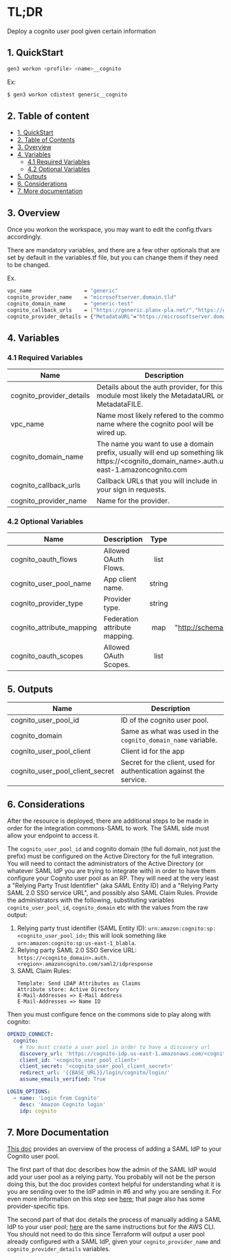 # TL;DR

Deploy a cognito user pool given certain information


## 1. QuickStart

```bash
gen3 workon <profile> <name>__cognito
```

Ex:

```bash
$ gen3 workon cdistest generic__cognito
```

## 2. Table of content

- [1. QuickStart](#1-quickstart)
- [2. Table of Contents](#2-table-of-contents)
- [3. Overview](#3-overview)
- [4. Variables](#4-variables)
  - [4.1 Required Variables](#41-required-variables)
  - [4.2 Optional Variables](#42-optional-variables)
- [5. Outputs](#5-outputs)
- [6. Considerations](#6-considerations)
- [7. More documentation](#7-more-documentation)



## 3. Overview

Once you workon the workspace, you may want to edit the config.tfvars accordingly.

There are mandatory variables, and there are a few other optionals that are set by default in the variables.tf file, but you can change them if they need to be changed.

Ex.
```bash
vpc_name                 = "generic"
cognito_provider_name    = "microsoftserver.domain.tld"
cognito_domain_name      = "generic-test"
cognito_callback_urls    = ["https://generic.planx-pla.net/","https://generic.planx-pla.net/login/cognito/login/","https://generic.planx-pla.net/user/login/cognito/login/"]
cognito_provider_details = {"MetadataURL"="https://microsoftserver.domain.tld/federationmetadata/2007-06/federationmetadata.xml"}
```

## 4. Variables

### 4.1 Required Variables

| Name | Description | Type | Default |
|------|-------------|:----:|:-----:|
| cognito_provider_details | Details about the auth provider, for this module most likely the MetadataURL or MetadataFILE. | map | {} |
| vpc_name | Name most likely refered to the commons name where the cognito pool will be wired up. | string | |
| cognito_domain_name | The name you want to use a domain prefix, usually will end up something like: https://\<cognito_domain_name\>.auth.us-east-1.amazoncognito.com | string | |
| cognito_callback_urls | Callback URLs that you will include in your sign in requests. | list | |
| cognito_provider_name | Name for the provider. | string | |


### 4.2 Optional Variables

| Name | Description | Type | Default |
|------|-------------|:----:|:-----:|
| cognito_oauth_flows | Allowed OAuth Flows. | list | ["code", "implicit"] |
| cognito_user_pool_name | App client name. | string | "fence" |
| cognito_provider_type | Provider type. | string | "SAML" |
| cognito_attribute_mapping | Federation attribute mapping. | map | { "email" = "http://schemas.xmlsoap.org/ws/2005/05/identity/claims/emailaddress" } |
| cognito_oauth_scopes | Allowed OAuth Scopes. | list | ["email", "openid"] |


## 5. Outputs

| Name | Description | 
|------|-------------|
| cognito_user_pool_id | ID of the cognito user pool. |
| cognito_domain | Same as what was used in the `cognito_domain_name` variable. |
| cognito_user_pool_client | Client id for the app |
| cognito_user_pool_client_secret | Secret for the client, used for authentication against the service. |


## 6. Considerations

After the resource is deployed, there are additional steps to be made in order for the integration commons-SAML to work. The SAML side must allow your endpoint to access it.

The `cognito_user_pool_id` and cognito domain (the full domain, not just the prefix) must be configured on the Active Directory for the full integration. You will need to contact the administrators of the Active Directory (or whatever SAML IdP you are trying to integrate with) in order to have them configure your Cognito user pool as an RP. They will need at the very least a "Relying Party Trust Identifier" (aka SAML Entity ID) and a "Relying Party SAML 2.0 SSO service URL", and possibly also SAML Claim Rules. Provide the administrators with the following, substituting variables `cognito_user_pool_id`, `cognito_domain` etc with the values from the raw output:

1. Relying party trust identifier (SAML Entity ID): `urn:amazon:cognito:sp:<cognito_user_pool_id>`; this will look something like `urn:amazon:cognito:sp:us-east-1_blabla`.
1. Relying party SAML 2.0 SSO Service URL: `https://<cognito_domain>.auth.<region>.amazoncognito.com/saml2/idpresponse`
1. SAML Claim Rules: 
    ```
    Template: Send LDAP Attributes as Claims
    Attribute store: Active Directory
    E-Mail-Addresses => E-Mail Address
    E-Mail-Addresses => Name ID
    ```


Then you must configure fence on the commons side to play along with cognito:

```yaml
OPENID_CONNECT:
  cognito:
    # You must create a user pool in order to have a discovery url
    discovery_url: 'https://cognito-idp.us-east-1.amazonaws.com/<cognito_user_pool_id>/.well-known/openid-configuration'
    client_id: '<cognito_user_pool_client>'
    client_secret: '<cognito_user_pool_client_secret>'
    redirect_url: '{{BASE_URL}}/login/cognito/login/'
    assume_emails_verified: True

LOGIN_OPTIONS:
  - name: 'Login from Cognito'
    desc: 'Amazon Cognito login'
    idp: cognito
```

## 7. More Documentation

[This doc](https://docs.aws.amazon.com/cognito/latest/developerguide/cognito-user-pools-configuring-federation-with-saml-2-0-idp.html) provides an overview of the process of adding a SAML IdP to your Cognito user pool. 

The first part of that doc describes how the admin of the SAML IdP would add your user pool as a relying party. You probably will not be the person doing this, but the doc provides context helpful for understanding what it is you are sending over to the IdP admin in #6 and why you are sending it. For even more information on this step see [here](https://docs.aws.amazon.com/cognito/latest/developerguide/cognito-user-pools-integrating-3rd-party-saml-providers.html); that page also has some provider-specific tips.

The second part of that doc details the process of manually adding a SAML IdP to your user pool; [here](https://docs.aws.amazon.com/cognito/latest/developerguide/cognito-user-pools-managing-saml-idp-cli-api.html) are the same instructions but for the AWS CLI. You should not need to do this since Terraform will output a user pool already configured with a SAML IdP, given your `cognito_provider_name` and `cognito_provider_details` variables. 
